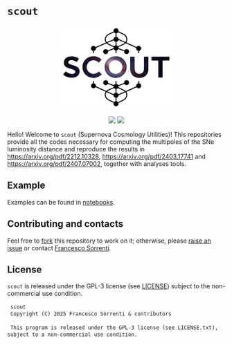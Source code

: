 # ``scout``


<p align="center">
  <img src="https://raw.githubusercontent.com/fsorrenti/scout/main/assets/img/scout.jpg"
   width="52%"
 alt="scoutpip_logo"/>
</p>

<div align="center">
  
![](https://img.shields.io/badge/Python-181717?style=plastic&logo=python)
![](https://img.shields.io/badge/Author-Francesco%20Sorrenti%20-181717?style=plastic)

</div>



Hello! Welcome to `scout` (Supernova Cosmology Utilities)! This repositories provide all the codes necessary for computing the multipoles of the SNe luminosity distance and  reproduce the results in https://arxiv.org/pdf/2212.10328, https://arxiv.org/pdf/2403.17741 and https://arxiv.org/pdf/2407.07002,  together with analyses tools. 


## Example

Examples can be found in [notebooks](https://github.com/fsorrenti/scout/blob/main/notebooks). 

## Contributing and contacts

Feel free to [fork](https://github.com/fsorrenti/scout/fork) this repository to work on it; otherwise, please [raise an issue](https://github.com/fsorrenti/scout/issues) or contact [Francesco Sorrenti](mailto:francescosorrenti96@gmail.com).

## License

`scout` is released under the GPL-3 license (see [LICENSE](https://github.com/fsorrenti/scout/blob/main/LICENSE.txt)) subject to the non-commercial use condition.

     scout
     Copyright (C) 2025 Francesco Sorrenti & contributors

     This program is released under the GPL-3 license (see LICENSE.txt), subject to a non-commercial use condition.

